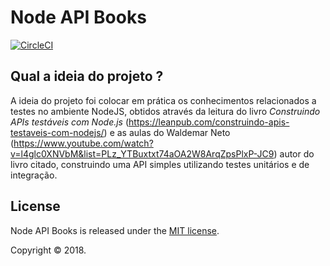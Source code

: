 # Node API Books
[![CircleCI](https://circleci.com/gh/gabrielguedesc/api-node-books/tree/master.svg?style=svg)](https://circleci.com/gh/gabrielguedesc/api-node-books/tree/master)

## Qual a ideia do projeto ?

A ideia do projeto foi colocar em prática os conhecimentos relacionados a testes no ambiente NodeJS, obtidos através da leitura do livro *Construindo APIs testáveis com Node.js* (https://leanpub.com/construindo-apis-testaveis-com-nodejs/) e as aulas do Waldemar Neto (https://www.youtube.com/watch?v=l4glc0XNVbM&list=PLz_YTBuxtxt74aOA2W8ArqZpsPlxP-JC9) autor do livro citado, construindo uma API simples utilizando testes unitários e de integração.

## License

Node API Books is released under the [MIT license](license).

Copyright © 2018.
